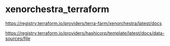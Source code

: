 # xenorchestra_terraform

https://registry.terraform.io/providers/terra-farm/xenorchestra/latest/docs

https://registry.terraform.io/providers/hashicorp/template/latest/docs/data-sources/file